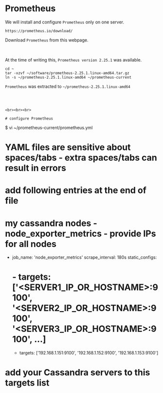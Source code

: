 # Prometheus

We will install and configure ` Prometheus ` only on one server.

```
https://prometheus.io/download/
```

Download ` Prometheus ` from this webpage. <br><br><br>

At the time of writing this, ` Prometheus version 2.25.1 ` was available. <br>
```
cd ~
tar -xzvf ~/software/prometheus-2.25.1.linux-amd64.tar.gz
ln -s ~/prometheus-2.25.1.linux-amd64 ~/prometheus-current
```

` Prometheus ` was extracted to ` ~/prometheus-2.25.1.linux-amd64 `
<br><br><br>

```

<br><br><br>

# configure Prometheus
```
$ vi ~/prometheus-current/prometheus.yml

# YAML files are sensitive about spaces/tabs - extra spaces/tabs can result in errors
# add following entries at the end of file
  # my cassandra nodes - node_exporter_metrics - provide IPs for all nodes
  - job_name: 'node_exporter_metrics'
    scrape_interval: 180s
    static_configs:
    # - targets: ['<SERVER1_IP_OR_HOSTNAME>:9100', '<SERVER2_IP_OR_HOSTNAME>:9100', '<SERVER3_IP_OR_HOSTNAME>:9100', ...]
    - targets: ['192.168.1.151:9100', '192.168.1.152:9100', '192.168.1.153:9100']
# add your Cassandra servers to this targets list
```
